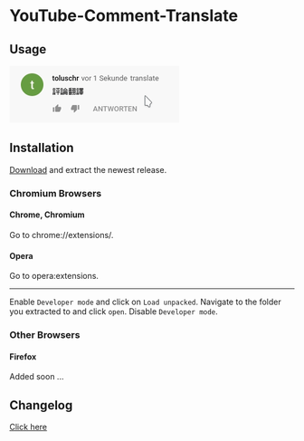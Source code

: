 # YouTube-Comment-Translate

## Usage
![](docs/usage.gif)

## Installation
[Download](../../releases/latest/) and extract the newest release.

### Chromium Browsers

#### Chrome, Chromium
Go to chrome://extensions/.

#### Opera
Go to opera:extensions.

---

Enable `Developer mode` and click on `Load unpacked`.
Navigate to the folder you extracted to and click `open`. Disable `Developer mode`.

### Other Browsers

#### Firefox
Added soon ...

## Changelog
[Click here](docs/CHANGELOG.md)
